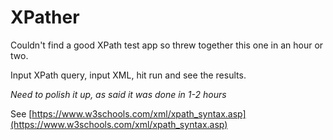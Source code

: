 # XPather

Couldn't find a good XPath test app so threw together this one in an hour or two.

Input XPath query, input XML, hit run and see the results.

*Need to polish it up, as said it was done in 1-2 hours*

See [https://www.w3schools.com/xml/xpath_syntax.asp](https://www.w3schools.com/xml/xpath_syntax.asp)